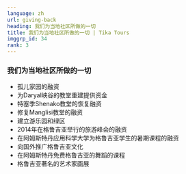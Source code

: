```yaml
---
language: zh
url: giving-back
heading: 我们为当地社区所做的一切
title: 我们为当地社区所做的一切 | Tika Tours
imggrp_id: 34
rank: 3
---
```

<div class="row content-row"><!-- 1509 (1)-->

</div>

<div class="row content-row"><!-- 1510 (2)-->
<div class="col-12 col-sm-6 col-md-6"><!-- 2010 -->

### 我们为当地社区所做的一切

*   孤儿家园的融资
*   为Daryal峡谷的教堂重建提供资金
*   特塞季Shenako教堂的恢复融资
*   修复Manglisi教堂的融资
*   建立游乐园和绿区
*   2014年在格鲁吉亚举行的旅游峰会的融资
*   在阿姆斯特丹应用科学大学为格鲁吉亚学生的暑期课程的融资
*   向国外推广格鲁吉亚文化
*   在阿姆斯特丹免费格鲁吉亚的舞蹈的课程
*   格鲁吉亚著名的艺术家画展



</div>

<div class="col-12 col-sm-6 col-md-6"><!-- 2011 -->



</div>

</div>

